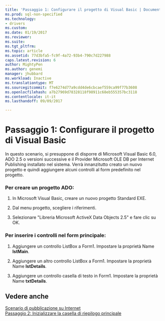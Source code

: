 ```yaml
---
title: 'Passaggio 1: Configurare il progetto di Visual Basic | Documenti Microsoft'
ms.prod: sql-non-specified
ms.technology:
- drivers
ms.custom: 
ms.date: 01/19/2017
ms.reviewer: 
ms.suite: 
ms.tgt_pltfrm: 
ms.topic: article
ms.assetid: 77d3bfa5-fc9f-4a72-93b4-790c7d227988
caps.latest.revision: 6
author: MightyPen
ms.author: genemi
manager: jhubbard
ms.workload: Inactive
ms.translationtype: MT
ms.sourcegitcommit: f7e6274d77a9cdd4de6cbcaef559ca99f77b3608
ms.openlocfilehash: a7b27969d78328118f98911c68eb555357bc3118
ms.contentlocale: it-it
ms.lasthandoff: 09/09/2017

---
```

# <a name="step-1-set-up-the-visual-basic-project"></a>Passaggio 1: Configurare il progetto di Visual Basic
In questo scenario, si presuppone di disporre di Microsoft Visual Basic 6.0, ADO 2.5 o versioni successive e il Provider Microsoft OLE DB per Internet Publishing installato nel sistema. Verrà innanzitutto creato un nuovo progetto e quindi aggiungere alcuni controlli al form predefinito nel progetto.  
  
### <a name="to-create-an-ado-project"></a>Per creare un progetto ADO:  
  
1.  In Microsoft Visual Basic, creare un nuovo progetto Standard EXE.  
  
2.  Dal menu progetto, scegliere i riferimenti.  
  
3.  Selezionare "Libreria Microsoft ActiveX Data Objects 2.5" e fare clic su OK.  
  
### <a name="to-insert-controls-on-the-main-form"></a>Per inserire i controlli nel form principale:  
  
1.  Aggiungere un controllo ListBox a Form1. Impostare la proprietà Name **lstMain**.  
  
2.  Aggiungere un altro controllo ListBox a Form1. Impostare la proprietà Name **lstDetails**.  
  
3.  Aggiungere un controllo casella di testo in Form1. Impostare la proprietà Name **txtDetails**.  
  
## <a name="see-also"></a>Vedere anche  
 [Scenario di pubblicazione su Internet](../../../ado/guide/data/internet-publishing-scenario.md)   
 [Passaggio 2: Inizializzare la casella di riepilogo principale](../../../ado/guide/data/step-2-initialize-the-main-list-box.md)

